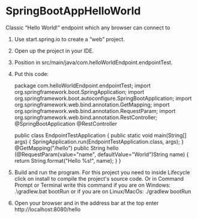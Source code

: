 # SpringBootAppHelloWorld
Classic “Hello World!” endpoint which any browser can connect to

1. Use start.spring.io to create a “web” project.
2. Open up the project in your IDE.
3. Position in src/main/java/com.helloWorldEndpoint.endpointTest.
4. Put this code:

	package com.helloWorldEndpoint.endpointTest;
	import org.springframework.boot.SpringApplication;
	import org.springframework.boot.autoconfigure.SpringBootApplication;
	import org.springframework.web.bind.annotation.GetMapping;
	import org.springframework.web.bind.annotation.RequestParam;
	import org.springframework.web.bind.annotation.RestController;
	@SpringBootApplication
	@RestController 
	
	public class EndpointTestApplication {
	public static void main(String[] args) {
		SpringApplication.run(EndpointTestApplication.class, args);
	}
	@GetMapping("/hello")
	public String hello (@RequestParam(value="name", defaultValue="World")String name) {
		return String.format("Hello %s!", name);
	}
	}
     
     
 5. Build and run the program. For this project you need to inside Lifecycle click on install to compile the project's source code. Or in Command Prompt or Terminal write this command if you are on Windows: .\gradlew.bat bootRun or if you are on Linux/MacOs: ./gradlew bootRun
 6. Open your browser and in the address bar at the top enter http://localhost:8080/hello
	
